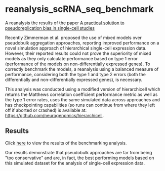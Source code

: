 # reanalysis_scRNA_seq_benchmark
A reanalysis the results of the paper [A practical solution to pseudoreplication bias in single-cell studies](https://www.nature.com/articles/s41467-021-21038-1)

Recently Zimmerman et al. proposed the use of mixed models over pseudobulk aggregation approaches, reporting improved performance on a novel simulation approach of hierarchical single-cell expression data. However, their reported results could not prove the superiority of mixed models as they only calculate performance based on type 1 error (performance of the models on non-differentially expressed genes). To correctly benchmark the models, a reanalysis using a balanced measure of performance, considering both the type 1 and type 2 errors (both the differentially and non-differentially expressed genes), is necessary.

This analysis was conducted using a modified version of hierarchicell which returns the Matthews correlation coefficient performance metric as well as the type 1 error rates, uses the same simulated data across approaches and has checkpointing capabilities (so runs can continue from where they left off if aborted or crashed) is available at: https://github.com/neurogenomics/hierarchicell.

## Results
Click [here](https://al-murphy.github.io/reanalysis_scRNA_seq_benchmark/analysis.html) 
to view the results of the benchmarking analysis.

Our results demonstrate that pseudobulk approaches are far from being "too conservative" and are, in fact, the best performing models based on this simulated dataset for the analysis of single-cell expression data.